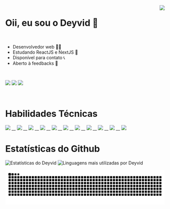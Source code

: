 <img align="right" height="320em" src="https://media1.giphy.com/media/qgQUggAC3Pfv687qPC/giphy.gif?cid=790b7611ffa38663a6bcddf9cb5eff4ad5591b9ecf77acfc&rid=giphy.gif&ct=g">
<h1 align="left">Oii, eu sou o Deyvid 👋</h1>
<br>
<ul>
  <li>Desenvolvedor web 👨‍💻</li>
  <li>Estudando ReactJS e NextJS 📒</li>
  <li>Disponível para contato 📞</li>
  <li>Aberto à feedbacks 📝</li>
</ul>

<br>

<div style="display: inline_block">
  
<a href="mailto:deyvidgondim@outlook.com" target="_blank"><img src="https://img.shields.io/badge/Microsoft_Outlook-0078D4?style=for-the-badge&logo=microsoft-outlook&logoColor=white"></a>
<a href="https://instagram.com/_deyvidjesus"><img src="https://img.shields.io/badge/Instagram-E4405F?style=for-the-badge&logo=instagram&logoColor=white"></a>
<a href="https://linkedin.com/in/deyvid-g"><img src="https://img.shields.io/badge/LinkedIn-0077B5?style=for-the-badge&logo=linkedin&logoColor=white"></a>
</div>

<br>

<h1>Habilidades Técnicas</h1>

<div style="display: inline_block">
  
<img height="35em" src="https://cdn.jsdelivr.net/gh/devicons/devicon/icons/html5/html5-original.svg" /> __
<img height="35em" src="https://cdn.jsdelivr.net/gh/devicons/devicon/icons/css3/css3-original.svg" /> __
<img height="35em" src="https://cdn.jsdelivr.net/gh/devicons/devicon/icons/javascript/javascript-original.svg" /> __
<img height="35em" src="https://cdn.jsdelivr.net/gh/devicons/devicon/icons/bootstrap/bootstrap-original.svg" /> __
<img height="35em" src="https://cdn.jsdelivr.net/gh/devicons/devicon/icons/sass/sass-original.svg" /> __
<img height="35em" src="https://cdn.jsdelivr.net/gh/devicons/devicon/icons/react/react-original.svg" /> __
<img height="35em" src="https://cdn.jsdelivr.net/gh/devicons/devicon/icons/typescript/typescript-original.svg" /> __
<img height="35em" src="https://cdn.jsdelivr.net/gh/devicons/devicon/icons/nextjs/nextjs-original.svg" /> __
<img height="35em" src="https://cdn.jsdelivr.net/gh/devicons/devicon/icons/git/git-original.svg" /> __
<img height="35em" src="https://cdn.jsdelivr.net/gh/devicons/devicon/icons/babel/babel-original.svg" /> __
<img height="35em" src="https://cdn.jsdelivr.net/gh/devicons/devicon/icons/webpack/webpack-original.svg" />


</div>
  
<h1>Estatísticas do Github</h1>
<img width="520em" src="https://github-readme-stats.vercel.app/api?username=DeyvidJesus&show_icons=true&theme=midnight-purple" alt="Estatísticas do Deyvid"/>
<img width="520em" src="https://github-readme-stats.vercel.app/api/top-langs/?username=DeyvidJesus&layout=compact&theme=midnight-purple" alt="Linguagens mais utilizadas por Deyvid"/>

 ![Snake animation](https://github.com/DeyvidJesus/DeyvidJesus/blob/output/github-contribution-grid-snake.svg)
